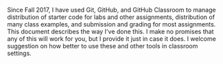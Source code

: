 Since Fall 2017, I have used Git, GitHub, and GitHub Classroom to manage distribution of starter code for labs and other assignments, distribution of many class examples, and submission and grading for most assignments.  This document describes the way I've done this.  I make no promises that any of this will work for you, but I provide it just in case it does.  I welcome suggestion on how better to use these and other tools in classroom settings.
